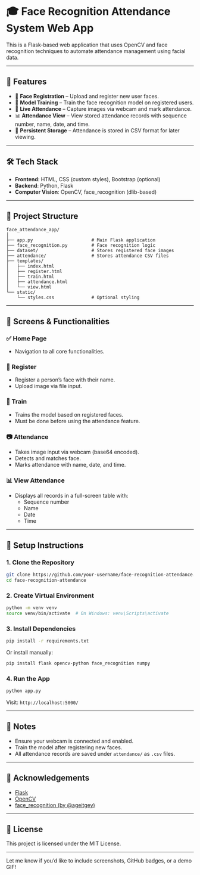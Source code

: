 # 🎓 Face Recognition Attendance System Web App

This is a Flask-based web application that uses OpenCV and face recognition techniques to automate attendance management using facial data.

---

## 🚀 Features

- 📝 **Face Registration** – Upload and register new user faces.
- 🧠 **Model Training** – Train the face recognition model on registered users.
- 🎥 **Live Attendance** – Capture images via webcam and mark attendance.
- 📊 **Attendance View** – View stored attendance records with sequence number, name, date, and time.
- 💾 **Persistent Storage** – Attendance is stored in CSV format for later viewing.

---

## 🛠️ Tech Stack

- **Frontend**: HTML, CSS (custom styles), Bootstrap (optional)
- **Backend**: Python, Flask
- **Computer Vision**: OpenCV, face_recognition (dlib-based)

---

## 📂 Project Structure

```
face_attendance_app/
│
├── app.py                      # Main Flask application
├── face_recognition.py         # Face recognition logic
├── dataset/                    # Stores registered face images
├── attendance/                 # Stores attendance CSV files
├── templates/
│   ├── index.html
│   ├── register.html
│   ├── train.html
│   ├── attendance.html
│   └── view.html
└── static/
    └── styles.css              # Optional styling
```

---

## 📸 Screens & Functionalities

### ✅ Home Page
- Navigation to all core functionalities.

### 📝 Register
- Register a person’s face with their name.
- Upload image via file input.

### 🧠 Train
- Trains the model based on registered faces.
- Must be done before using the attendance feature.

### 📷 Attendance
- Takes image input via webcam (base64 encoded).
- Detects and matches face.
- Marks attendance with name, date, and time.

### 📊 View Attendance
- Displays all records in a full-screen table with:
  - Sequence number
  - Name
  - Date
  - Time

---

## 🧪 Setup Instructions

### 1. Clone the Repository

```bash
git clone https://github.com/your-username/face-recognition-attendance.git
cd face-recognition-attendance
```

### 2. Create Virtual Environment

```bash
python -m venv venv
source venv/bin/activate  # On Windows: venv\Scripts\activate
```

### 3. Install Dependencies

```bash
pip install -r requirements.txt
```

Or install manually:

```bash
pip install flask opencv-python face_recognition numpy
```

### 4. Run the App

```bash
python app.py
```

Visit: `http://localhost:5000/`

---

## 🧠 Notes

- Ensure your webcam is connected and enabled.
- Train the model after registering new faces.
- All attendance records are saved under `attendance/` as `.csv` files.


---

## 🙌 Acknowledgements

- [Flask](https://flask.palletsprojects.com/)
- [OpenCV](https://opencv.org/)
- [face_recognition (by @ageitgey)](https://github.com/ageitgey/face_recognition)

---

## 📃 License

This project is licensed under the MIT License.

---

Let me know if you’d like to include screenshots, GitHub badges, or a demo GIF!

